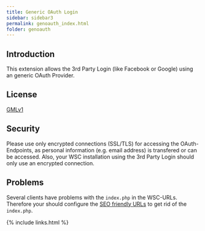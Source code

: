 ```yaml
---
title: Generic OAuth Login
sidebar: sidebar3
permalink: genoauth_index.html
folder: genoauth
---
```


## Introduction

This extension allows the 3rd Party Login (like Facebook or Google) using an generic OAuth Provider.

## License
[GMLv1](license.html)

## Security
Please use only encrypted connections (SSL/TLS) for accessing the OAuth-Endpoints, as personal information (e.g. email address) is transfered or can be accessed.
Also, your WSC installation using the 3rd Party Login should only use an encrypted connection.

## Problems
Several clients have problems with the `index.php` in the WSC-URLs. Therefore your should configure the [SEO friendly URLs](https://www.woltlab.com/article/25-setting-up-user-friendly-urls/) to get rid of the `index.php`.


{% include links.html %}
